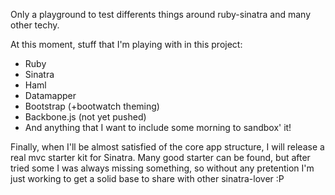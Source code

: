 Only a playground to test differents things around ruby-sinatra and many other techy.

At this moment, stuff that I'm playing with in this project:

- Ruby
- Sinatra
- Haml
- Datamapper
- Bootstrap (+bootwatch theming)
- Backbone.js (not yet pushed)
- And anything that I want to include some morning to sandbox' it!

Finally, when I'll be almost satisfied of the core app structure, I will release a real mvc starter kit for Sinatra. Many good starter can be found, but after tried some I was always missing something, so without any pretention I'm just working to get a solid base to share with other sinatra-lover :P
